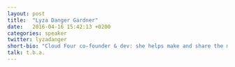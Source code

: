 ```yaml
---
layout: post
title:  "Lyza Danger Gardner"
date:   2016-04-16 15:42:13 +0200
categories: speaker
twitter: lyzadanger
short-bio: "Cloud Four co-founder & dev: she helps make and share the mobile web. Co-author of Head First Mobile Web"
talk: t.b.a.
---
```

